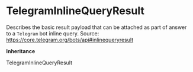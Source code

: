 # TelegramInlineQueryResult

Describes the basic result payload that can be attached as part of answer to a `Telegram` bot inline query.
Source: https://core.telegram.org/bots/api#inlinequeryresult

**Inheritance**

TelegramInlineQueryResult

